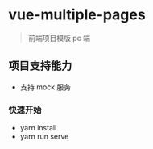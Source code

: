 # vue-multiple-pages

> 前端项目模版 pc 端

## 项目支持能力

- 支持 mock 服务

### 快速开始

- yarn install
- yarn run serve
